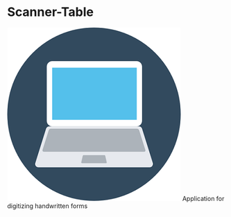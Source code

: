 # Scanner-Table
![icon](https://raw.githubusercontent.com/MrDlop/Scanner-Table/master/app/src/main/res/drawable-v24/icon.webp)
Application for digitizing handwritten forms
